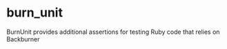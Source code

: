 burn_unit
=========

BurnUnit provides additional assertions for testing Ruby code that relies on Backburner
